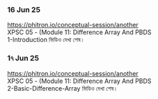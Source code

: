 ### 16 Jun 25  
https://phitron.io/conceptual-session/another  
XPSC 05 - (Module 11: Difference Array And PBDS  
1-Introduction ভিডিও দেখা শেষ।

### 1৭ Jun 25  
https://phitron.io/conceptual-session/another  
XPSC 05 - (Module 11: Difference Array And PBDS  
2-Basic-Difference-Array ভিডিও দেখা শেষ।
